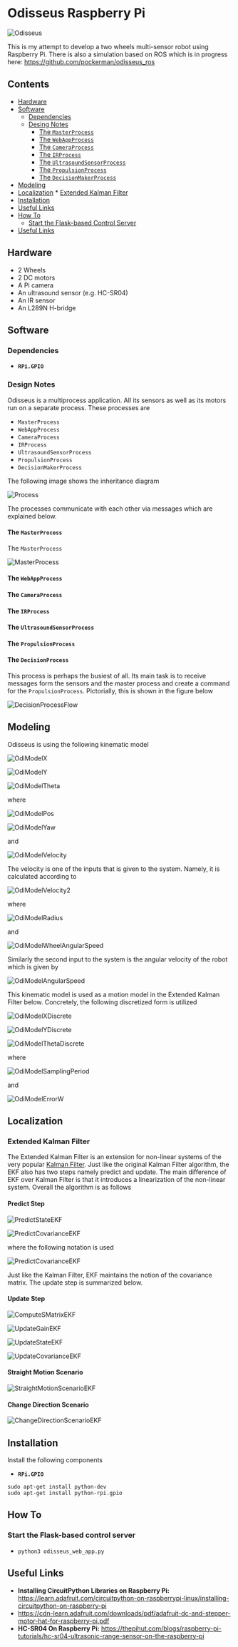 # Odisseus Raspberry Pi

![Odisseus](imgs/odi_3.JPG)

This is my attempt to develop a two wheels multi-sensor robot using Raspberry Pi. There is also a simulation based on ROS which is in progress here: https://github.com/pockerman/odisseus_ros  


## Contents
* [Hardware](#hardware)
* [Software](#software)
	* [Dependencies](#dependencies)
	* [Desing Notes](#design_notes) 
		* [The ```MasterProcess```](#master_process)
		* [The ```WebAppProcess```](#webap_process)
		* [The ```CameraProcess```](#camera_process)
		* [The ```IRProcess```](#ir_process)
		* [The ```UltrasoundSensorProcess```](#ultrasound_process)
		* [The ```PropulsionProcess```](#propulsion_process)
		* [The ```DecisionMakerProcess```](#decision_process)
* [Modeling](#modeling)
* [Localization](#localization)
		* [Extended Kalman Filter](#extended_kalman_filter)
* [Installation](#installation)
* [Useful Links](#useful_links)
* [How To](#how_to)
	* [Start the Flask-based Control Server](#start_control_server)
* [Useful Links](#useful_links)

 

## <a name="hardware"></a> Hardware

- 2 Wheels
- 2 DC motors
- A Pi camera
- An ultrasound sensor (e.g. HC-SR04)
- An IR sensor
- An L289N H-bridge

## <a name="software"></a> Software

### <a name="dependencies"></a> Dependencies

- **```RPi.GPIO```**

### <a name="design_notes"></a> Design Notes

Odisseus is a multiprocess application. All its sensors as well as its motors run on a separate process.
These processes are

- ```MasterProcess```
- ```WebAppProcess```
- ```CameraProcess```
- ```IRProcess```
- ```UltrasoundSensorProcess```
- ```PropulsionProcess```
- ```DecisionMakerProcess```

The following image shows the inheritance diagram

![Process](doc/imgs/design_1.png)

The processes communicate with each other via messages which are explained below.


#### <a name="master_process"></a> The ```MasterProcess``` 

The ```MasterProcess``` 

![MasterProcess](doc/imgs/design_2.png)

#### <a name="webap_process"></a> The ```WebAppProcess```

#### <a name="camera_process"></a> The ```CameraProcess```

#### <a name="ir_process"></a> The ```IRProcess```

#### <a name="ultrasound_process"></a> The ```UltrasoundSensorProcess```

#### <a name="propulsion_process"></a> The ```PropulsionProcess```

#### <a name="decision_process"></a> The ```DecisionProcess```

This process is perhaps the busiest of all. Its main task is to receive messages form the sensors and 
the master process and create a command for the ```PropulsionProcess```. Pictorially, this is shown in the
figure below


![DecisionProcessFlow](doc/imgs/design_3.png)

## <a name="modeling"></a> Modeling

Odisseus is using the following kinematic model 

![OdiModelX](imgs/odi_model_1.gif)

![OdiModelY](imgs/odi_model_2.gif)

![OdiModelTheta](imgs/odi_model_3.gif)

where 

![OdiModelPos](imgs/odi_model_4.gif)

![OdiModelYaw](imgs/odi_model_5.gif)

and 

![OdiModelVelocity](imgs/odi_model_6.gif)

The velocity is one of the inputs that is given to the system. Namely, it is calculated according to

![OdiModelVelocity2](imgs/odi_model_7.gif)

where 

![OdiModelRadius](imgs/odi_model_8.gif)

and 

![OdiModelWheelAngularSpeed](imgs/odi_model_9.gif)

Similarly the second input to the system is the angular velocity of the robot which is given by 

![OdiModelAngularSpeed](imgs/odi_model_10.gif)

This kinematic model is used as a motion model in the Extended Kalman Filter below. Concretely, the following discretized 
form is utilized 

![OdiModelXDiscrete](imgs/odi_model_12.gif)

![OdiModelYDiscrete](imgs/odi_model_13.gif)

![OdiModelThetaDiscrete](imgs/odi_model_14.gif)

where

![OdiModelSamplingPeriod](imgs/odi_model_15.gif)

and

![OdiModelErrorW](imgs/odi_model_16.gif)


## <a name="localization"></a> Localization 

### <a name="extended_kalman_filter"></a> Extended Kalman Filter

The Extended Kalman Filter is an extension for non-linear systems of the very popular <a href="https://en.wikipedia.org/wiki/Kalman_filter">Kalman Filter</a>.
Just like the original Kalman Filter algorithm, the EKF also has two steps namely predict and update. 
The main difference of EKF over Kalman Filter is that it introduces a linearization of the non-linear system. Overall the algorithm is as follows

#### Predict Step

![PredictStateEKF](imgs/ekf_1.gif)

![PredictCovarianceEKF](imgs/ekf_2.gif)

where the following notation is used

![PredictCovarianceEKF](imgs/ekf_3.gif)

Just like the Kalman Filter, EKF maintains the notion of the covariance matrix. 
The update step is summarized below. 

#### Update Step

![ComputeSMatrixEKF](imgs/ekf_4.gif)

![UpdateGainEKF](imgs/ekf_5.gif)

![UpdateStateEKF](imgs/ekf_6.gif)

![UpdateCovarianceEKF](imgs/ekf_7.gif)


#### Straight Motion Scenario

![StraightMotionScenarioEKF](imgs/ekf_straight_motion_1.png)

#### Change Direction Scenario

![ChangeDirectionScenarioEKF](imgs/ekf_change_direction_1.png)

## <a name="installation"></a> Installation

Install the following components

- **```RPi.GPIO```**

```
sudo apt-get install python-dev
sudo apt-get install python-rpi.gpio

```

## <a name="how_to"></a> How To


### <a name="start_control_server"></a> Start the Flask-based control server


- ```python3 odisseus_web_app.py```

## <a name="useful_links"></a> Useful Links

- **Installing CircuitPython Libraries on Raspberry Pi:** https://learn.adafruit.com/circuitpython-on-raspberrypi-linux/installing-circuitpython-on-raspberry-pi
- https://cdn-learn.adafruit.com/downloads/pdf/adafruit-dc-and-stepper-motor-hat-for-raspberry-pi.pdf
- **HC-SR04 On Raspberry Pi:** https://thepihut.com/blogs/raspberry-pi-tutorials/hc-sr04-ultrasonic-range-sensor-on-the-raspberry-pi
